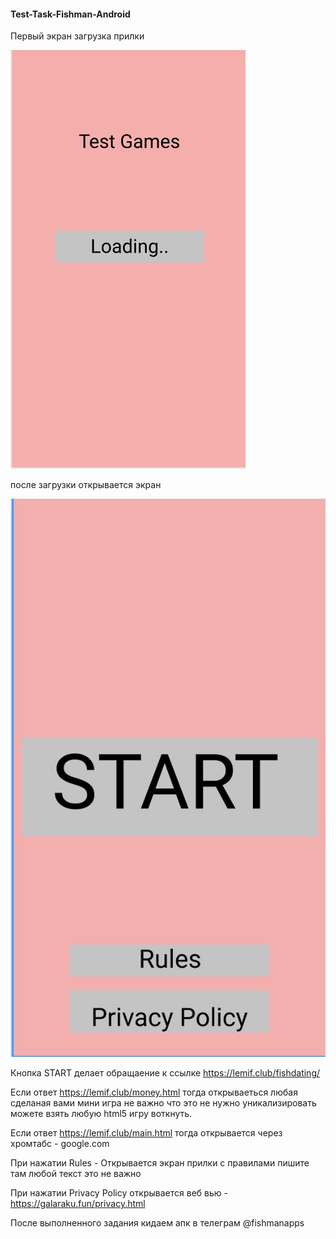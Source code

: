#### Test-Task-Fishman-Android


Первый экран загрузка прилки  

![image1](https://github.com/Maxim-ka/Tesk-Task-Fishman-Android/blob/master/image1.png) 

после загрузки открывается экран  

![image1](https://github.com/Maxim-ka/Tesk-Task-Fishman-Android/blob/master/image2.png)

Кнопка START делает обращаение к ссылке https://lemif.club/fishdating/   

Если ответ https://lemif.club/money.html тогда открываеться любая сделаная вами мини игра не важно что это не нужно 
уникализировать можете взять любую html5 игру воткнуть.  

Если ответ https://lemif.club/main.html тогда открывается через хромтабс - google.com  

При нажатии Rules - Открывается экран прилки с правилами пишите там любой текст это не важно  

При нажатии Privacy Policy открывается веб вью - https://galaraku.fun/privacy.html   

После выполненного задания кидаем апк в телеграм @fishmanapps
